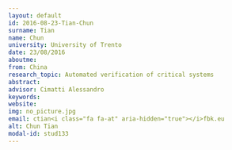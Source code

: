 ```yaml
---
layout: default 
id: 2016-08-23-Tian-Chun
surname: Tian
name: Chun
university: University of Trento
date: 23/08/2016
aboutme: 
from: China
research_topic: Automated verification of critical systems
abstract: 
advisor: Cimatti Alessandro
keywords: 
website: 
img: no_picture.jpg
email: ctian<i class="fa fa-at" aria-hidden="true"></i>fbk.eu
alt: Chun Tian
modal-id: stud133
---
```

